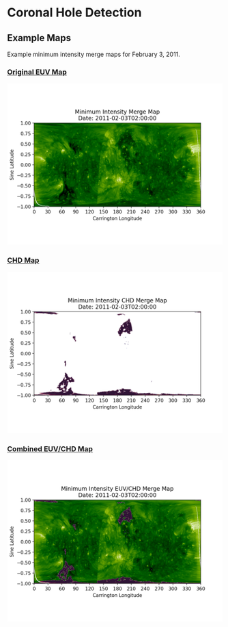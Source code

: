 # Coronal Hole Detection

## Example Maps
Example minimum intensity merge maps for February 3, 2011.  

### [Original EUV Map](../img/chd/EUV_map.png)     
![Original EUV Map](../img/chd/EUV_map.png)   

### [CHD Map](../img/chd/CHD_map.png)  
![CHD Map](../img/chd/CHD_map.png)  

### [Combined EUV/CHD Map](../img/chd/EUV_CHD_map.png)  
![Combined EUV/CHD Map](../img/chd/EUV_CHD_map.png)  